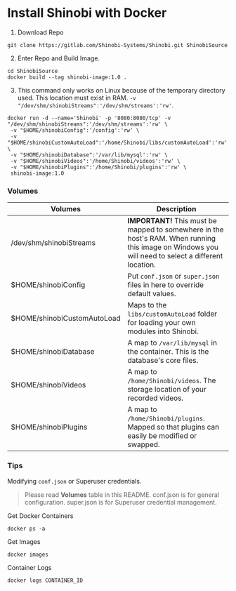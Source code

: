 # Install Shinobi with Docker

1. Download Repo

```
git clone https://gitlab.com/Shinobi-Systems/Shinobi.git ShinobiSource
```

2. Enter Repo and Build Image.

```
cd ShinobiSource
docker build --tag shinobi-image:1.0 .
```

3. This command only works on Linux because of the temporary directory used. This location must exist in RAM. `-v "/dev/shm/shinobiStreams":'/dev/shm/streams':'rw'`.

```
docker run -d --name='Shinobi' -p '8080:8080/tcp' -v "/dev/shm/shinobiStreams":'/dev/shm/streams':'rw' \
 -v "$HOME/shinobiConfig":'/config':'rw' \
 -v "$HOME/shinobiCustomAutoLoad":'/home/Shinobi/libs/customAutoLoad':'rw' \
 -v "$HOME/shinobiDatabase":'/var/lib/mysql':'rw' \
 -v "$HOME/shinobiVideos":'/home/Shinobi/videos':'rw' \
 -v "$HOME/shinobiPlugins":'/home/Shinobi/plugins':'rw' \
 shinobi-image:1.0
 ```

 ### Volumes

 | Volumes                     | Description                                                                                                                                         |
 |-----------------------------|-----------------------------------------------------------------------------------------------------------------------------------------------------|
 | /dev/shm/shinobiStreams     | **IMPORTANT!** This must be mapped to somewhere in the host's RAM. When running this image on Windows you will need to select a different location. |
 | $HOME/shinobiConfig         | Put `conf.json` or `super.json` files in here to override default values.                                                                           |
 | $HOME/shinobiCustomAutoLoad | Maps to the `libs/customAutoLoad` folder for loading your own modules into Shinobi.                                                                 |
 | $HOME/shinobiDatabase       | A map to `/var/lib/mysql` in the container. This is the database's core files.                                                                      |
 | $HOME/shinobiVideos         | A map to `/home/Shinobi/videos`. The storage location of your recorded videos.                                                                      |
 | $HOME/shinobiPlugins        | A map to `/home/Shinobi/plugins`. Mapped so that plugins can easily be modified or swapped.                                                         |

### Tips

Modifying `conf.json` or Superuser credentials.
> Please read **Volumes** table in this README. conf.json is for general configuration. super.json is for Superuser credential management.

Get Docker Containers
```
docker ps -a
```

Get Images
```
docker images
```

Container Logs
```
docker logs CONTAINER_ID
```
